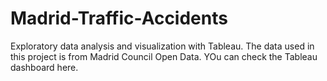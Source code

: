 # Madrid-Traffic-Accidents
Exploratory data analysis and visualization with Tableau.
The data used in this project is from Madrid Council Open Data. 
YOu can check the Tableau dashboard here.
